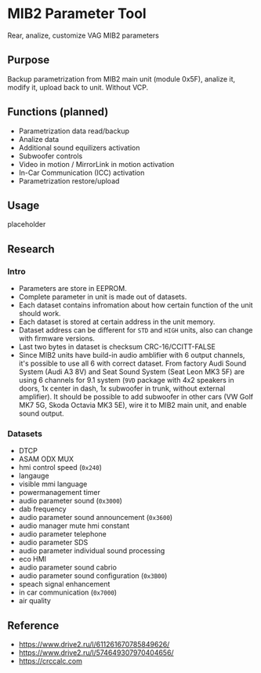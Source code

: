 # MIB2 Parameter Tool
Rear, analize, customize VAG MIB2 parameters

## Purpose ##
Backup parametrization from MIB2 main unit (module 0x5F), analize it, modify it, upload back to unit. Without VCP.

## Functions (planned) ##
* Parametrization data read/backup
* Analize data
* Additional sound equilizers activation
* Subwoofer controls
* Video in motion / MirrorLink in motion activation
* In-Car Communication (ICC) activation
* Parametrization restore/upload

## Usage ##
placeholder

## Research ##
### Intro ###
* Parameters are store in EEPROM.
* Complete parameter in unit is made out of datasets.
* Each dataset contains infromation about how certain function of the unit should work.
* Each dataset is stored at certain address in the unit memory.
* Dataset address can be different for `STD` and `HIGH` units, also can change with firmware versions.
* Last two bytes in dataset is checksum CRC-16/CCITT-FALSE
* Since MIB2 units have build-in audio amblifier with 6 output channels, it's possible to use all 6 with correct dataset. From factory Audi Sound System (Audi A3 8V) and Seat Sound System (Seat Leon MK3 5F) are using 6 channels for 9.1 system (`9VD` package with 4x2 speakers in doors, 1x center in dash, 1x subwoofer in trunk, without external amplifier). It should be possible to add subwoofer in other cars (VW Golf MK7 5G, Skoda Octavia MK3 5E), wire it to MIB2 main unit, and enable sound output.

### Datasets ###
* DTCP
* ASAM ODX MUX
* hmi control speed (`0x240`)
* langauge
* visible mmi language
* powermanagement timer
* audio parameter sound (`0x3000`)
* dab frequency
* audio parameter sound announcement (`0x3600`)
* audio manager mute hmi constant
* audio parameter telephone
* audio parameter SDS
* audio parameter individual sound processing
* eco HMI
* audio parameter sound cabrio
* audio parameter sound configuration (`0x3B00`)
* speach signal enhancement
* in car communication (`0x7000`)
* air quality

## Reference ##
* https://www.drive2.ru/l/611261670785849626/
* https://www.drive2.ru/l/574649307970404656/
* https://crccalc.com
